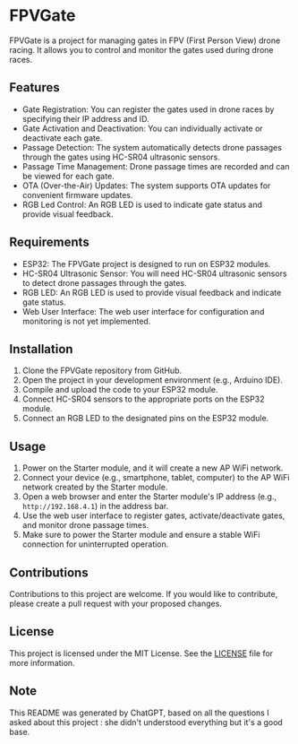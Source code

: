 # FPVGate

FPVGate is a project for managing gates in FPV (First Person View) drone racing. It allows you to control and monitor the gates used during drone races.

## Features

- Gate Registration: You can register the gates used in drone races by specifying their IP address and ID.
- Gate Activation and Deactivation: You can individually activate or deactivate each gate.
- Passage Detection: The system automatically detects drone passages through the gates using HC-SR04 ultrasonic sensors.
- Passage Time Management: Drone passage times are recorded and can be viewed for each gate.
- OTA (Over-the-Air) Updates: The system supports OTA updates for convenient firmware updates.
- RGB Led Control: An RGB LED is used to indicate gate status and provide visual feedback.

## Requirements

- ESP32: The FPVGate project is designed to run on ESP32 modules.
- HC-SR04 Ultrasonic Sensor: You will need HC-SR04 ultrasonic sensors to detect drone passages through the gates.
- RGB LED: An RGB LED is used to provide visual feedback and indicate gate status.
- Web User Interface: The web user interface for configuration and monitoring is not yet implemented.

## Installation

1. Clone the FPVGate repository from GitHub.
2. Open the project in your development environment (e.g., Arduino IDE).
3. Compile and upload the code to your ESP32 module.
4. Connect HC-SR04 sensors to the appropriate ports on the ESP32 module.
5. Connect an RGB LED to the designated pins on the ESP32 module.

## Usage

1. Power on the Starter module, and it will create a new AP WiFi network.
2. Connect your device (e.g., smartphone, tablet, computer) to the AP WiFi network created by the Starter module.
3. Open a web browser and enter the Starter module's IP address (e.g., `http://192.168.4.1`) in the address bar.
4. Use the web user interface to register gates, activate/deactivate gates, and monitor drone passage times.
5. Make sure to power the Starter module and ensure a stable WiFi connection for uninterrupted operation.

## Contributions

Contributions to this project are welcome. If you would like to contribute, please create a pull request with your proposed changes.

## License

This project is licensed under the MIT License. See the [LICENSE](LICENSE) file for more information.

## Note
This README was generated by ChatGPT, based on all the questions I asked about this project : she didn't understood everything but it's a good base.
